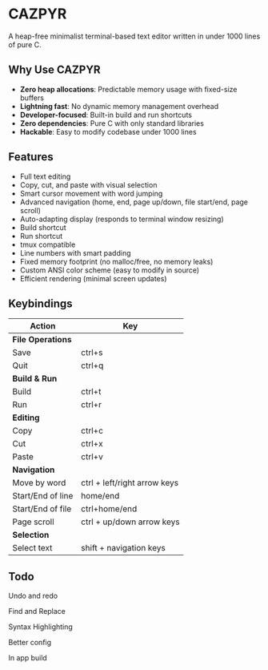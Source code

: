# CAZPYR
A heap-free minimalist terminal-based text editor written in under 1000 lines of pure C.

## Why Use CAZPYR
- **Zero heap allocations**: Predictable memory usage with fixed-size buffers
- **Lightning fast**: No dynamic memory management overhead
- **Developer-focused**: Built-in build and run shortcuts
- **Zero dependencies**: Pure C with only standard libraries
- **Hackable**: Easy to modify codebase under 1000 lines

## Features

- Full text editing
- Copy, cut, and paste with visual selection
- Smart cursor movement with word jumping
- Advanced navigation (home, end, page up/down, file start/end, page scroll)
- Auto-adapting display (responds to terminal window resizing)
- Build shortcut
- Run shortcut
- tmux compatible
- Line numbers with smart padding
- Fixed memory footprint (no malloc/free, no memory leaks)
- Custom ANSI color scheme (easy to modify in source)
- Efficient rendering (minimal screen updates)

## Keybindings

| Action | Key |
|--------|-----|
| **File Operations** |
| Save | ctrl+s |
| Quit | ctrl+q |
| **Build & Run** |
| Build | ctrl+t |
| Run | ctrl+r |
| **Editing** |
| Copy | ctrl+c |
| Cut | ctrl+x |
| Paste | ctrl+v |
| **Navigation** |
| Move by word | ctrl + left/right arrow keys |
| Start/End of line | home/end |
| Start/End of file | ctrl+home/end |
| Page scroll | ctrl + up/down arrow keys |
| **Selection** |
| Select text | shift + navigation keys |

## Todo

Undo and redo

Find and Replace

Syntax Highlighting

Better config

In app build